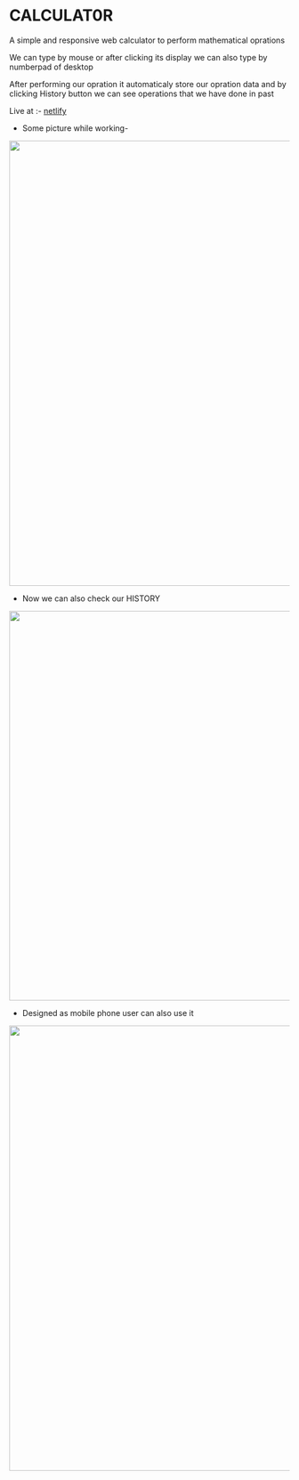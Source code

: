 # CALCULAT0R
A simple and responsive web calculator to perform mathematical oprations


We can type by mouse or after clicking its display we can also type by numberpad of desktop


After performing our opration it automaticaly store our opration data and by clicking History button we can see operations that we have done in past


Live at :- [netlify](https://dashing-frangollo-360334.netlify.app/)

* Some picture while working-

<img src="https://user-images.githubusercontent.com/119421686/227002340-6612d202-4405-4972-a63a-18d20a755896.png" width="800"> 

* Now we can also check our HISTORY

<img src="https://user-images.githubusercontent.com/119421686/227202112-0108f499-0a39-431d-8735-678fa865dfb7.png" width="700">



* Designed as mobile phone user can also use it 


<img src="https://user-images.githubusercontent.com/119421686/227002855-a2d56ddd-ac50-41cc-96dd-f39a6b91dbe8.jpg" width="800"> 
